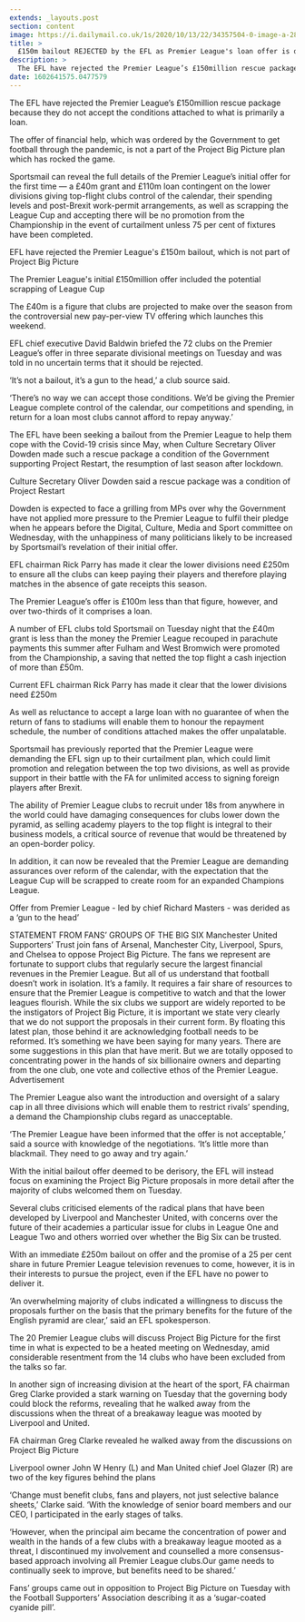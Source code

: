 ```yaml
--- 
extends: _layouts.post 
section: content 
image: https://i.dailymail.co.uk/1s/2020/10/13/22/34357504-0-image-a-28_1602624451402.jpg 
title: > 
  £150m bailout REJECTED by the EFL as Premier League's loan offer is derided as 'gun to the head' 
description: > 
  The EFL have rejected the Premier League’s £150million rescue package because they do not accept the conditions attached to what is primarily a loan.EFL chief executive David Baldwin briefed the 72 clubs on the Premier League’s offer in three separate divisional meetings on Tuesday and was told in no uncertain terms that it should be rejected.The Premier League’s offer is £100m less than that figure, however, and over two-thirds of it comprises a loan.It requires a fair share of resources to ensure that the Premier League is competitive to watch and that the lower leagues flourish.‘The Premier League have been informed that the offer is not acceptable,’ said a source with knowledge of the negotiations. 
date: 1602641575.0477579 
--- 
```

The EFL have rejected the Premier League’s £150million rescue package because they do not accept the conditions attached to what is primarily a loan.

The offer of financial help, which was ordered by the Government to get football through the pandemic, is not a part of the Project Big Picture plan which has rocked the game.

Sportsmail can reveal the full details of the Premier League’s initial offer for the first time — a £40m grant and £110m loan contingent on the lower divisions giving top-flight clubs control of the calendar, their spending levels and post-Brexit work-permit arrangements, as well as scrapping the League Cup and accepting there will be no promotion from the Championship in the event of curtailment unless 75 per cent of fixtures have been completed.

EFL have rejected the Premier League's £150m bailout, which is not part of Project Big Picture

The Premier League's initial £150million offer included the potential scrapping of League Cup

The £40m is a figure that clubs are projected to make over the season from the controversial new pay-per-view TV offering which launches this weekend.

EFL chief executive David Baldwin briefed the 72 clubs on the Premier League’s offer in three separate divisional meetings on Tuesday and was told in no uncertain terms that it should be rejected.

‘It’s not a bailout, it’s a gun to the head,’ a club source said.

‘There’s no way we can accept those conditions. We’d be giving the Premier League complete control of the calendar, our competitions and spending, in return for a loan most clubs cannot afford to repay anyway.’

The EFL have been seeking a bailout from the Premier League to help them cope with the Covid-19 crisis since May, when Culture Secretary Oliver Dowden made such a rescue package a condition of the Government supporting Project Restart, the resumption of last season after lockdown.

Culture Secretary Oliver Dowden said a rescue package was a condition of Project Restart

Dowden is expected to face a grilling from MPs over why the Government have not applied more pressure to the Premier League to fulfil their pledge when he appears before the Digital, Culture, Media and Sport committee on Wednesday, with the unhappiness of many politicians likely to be increased by Sportsmail’s revelation of their initial offer.

EFL chairman Rick Parry has made it clear the lower divisions need £250m to ensure all the clubs can keep paying their players and therefore playing matches in the absence of gate receipts this season.

The Premier League’s offer is £100m less than that figure, however, and over two-thirds of it comprises a loan.

A number of EFL clubs told Sportsmail on Tuesday night that the £40m grant is less than the money the Premier League recouped in parachute payments this summer after Fulham and West Bromwich were promoted from the Championship, a saving that netted the top flight a cash injection of more than £50m.

Current EFL chairman Rick Parry has made it clear that the lower divisions need £250m

As well as reluctance to accept a large loan with no guarantee of when the return of fans to stadiums will enable them to honour the repayment schedule, the number of conditions attached makes the offer unpalatable.

Sportsmail has previously reported that the Premier League were demanding the EFL sign up to their curtailment plan, which could limit promotion and relegation between the top two divisions, as well as provide support in their battle with the FA for unlimited access to signing foreign players after Brexit.

The ability of Premier League clubs to recruit under 18s from anywhere in the world could have damaging consequences for clubs lower down the pyramid, as selling academy players to the top flight is integral to their business models, a critical source of revenue that would be threatened by an open-border policy.

In addition, it can now be revealed that the Premier League are demanding assurances over reform of the calendar, with the expectation that the League Cup will be scrapped to create room for an expanded Champions League.

Offer from Premier League - led by chief Richard Masters - was derided as a ‘gun to the head’

STATEMENT FROM FANS’ GROUPS OF THE BIG SIX Manchester United Supporters’ Trust join fans of Arsenal, Manchester City, Liverpool, Spurs, and Chelsea to oppose Project Big Picture. The fans we represent are fortunate to support clubs that regularly secure the largest financial revenues in the Premier League. But all of us understand that football doesn’t work in isolation. It’s a family. It requires a fair share of resources to ensure that the Premier League is competitive to watch and that the lower leagues flourish. While the six clubs we support are widely reported to be the instigators of Project Big Picture, it is important we state very clearly that we do not support the proposals in their current form. By floating this latest plan, those behind it are acknowledging football needs to be reformed. It’s something we have been saying for many years. There are some suggestions in this plan that have merit. But we are totally opposed to concentrating power in the hands of six billionaire owners and departing from the one club, one vote and collective ethos of the Premier League. Advertisement

The Premier League also want the introduction and oversight of a salary cap in all three divisions which will enable them to restrict rivals’ spending, a demand the Championship clubs regard as unacceptable.

‘The Premier League have been informed that the offer is not acceptable,’ said a source with knowledge of the negotiations. ‘It’s little more than blackmail. They need to go away and try again.’

With the initial bailout offer deemed to be derisory, the EFL will instead focus on examining the Project Big Picture proposals in more detail after the majority of clubs welcomed them on Tuesday.

Several clubs criticised elements of the radical plans that have been developed by Liverpool and Manchester United, with concerns over the future of their academies a particular issue for clubs in League One and League Two and others worried over whether the Big Six can be trusted.

With an immediate £250m bailout on offer and the promise of a 25 per cent share in future Premier League television revenues to come, however, it is in their interests to pursue the project, even if the EFL have no power to deliver it.

‘An overwhelming majority of clubs indicated a willingness to discuss the proposals further on the basis that the primary benefits for the future of the English pyramid are clear,’ said an EFL spokesperson.

The 20 Premier League clubs will discuss Project Big Picture for the first time in what is expected to be a heated meeting on Wednesday, amid considerable resentment from the 14 clubs who have been excluded from the talks so far.

In another sign of increasing division at the heart of the sport, FA chairman Greg Clarke provided a stark warning on Tuesday that the governing body could block the reforms, revealing that he walked away from the discussions when the threat of a breakaway league was mooted by Liverpool and United.

FA chairman Greg Clarke revealed he walked away from the discussions on Project Big Picture

Liverpool owner John W Henry (L) and Man United chief Joel Glazer (R) are two of the key figures behind the plans

‘Change must benefit clubs, fans and players, not just selective balance sheets,’ Clarke said. ‘With the knowledge of senior board members and our CEO, I participated in the early stages of talks.

‘However, when the principal aim became the concentration of power and wealth in the hands of a few clubs with a breakaway league mooted as a threat, I discontinued my involvement and counselled a more consensus-based approach involving all Premier League clubs.Our game needs to continually seek to improve, but benefits need to be shared.’

Fans’ groups came out in opposition to Project Big Picture on Tuesday with the Football Supporters’ Association describing it as a ‘sugar-coated cyanide pill’.